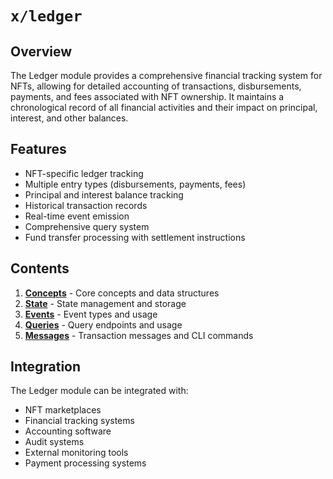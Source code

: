 # `x/ledger`

## Overview

The Ledger module provides a comprehensive financial tracking system for NFTs, allowing for detailed accounting of transactions, disbursements, payments, and fees associated with NFT ownership. It maintains a chronological record of all financial activities and their impact on principal, interest, and other balances.

## Features

- NFT-specific ledger tracking
- Multiple entry types (disbursements, payments, fees)
- Principal and interest balance tracking
- Historical transaction records
- Real-time event emission
- Comprehensive query system
- Fund transfer processing with settlement instructions

## Contents

1. **[Concepts](01_concepts.md)** - Core concepts and data structures
2. **[State](02_state.md)** - State management and storage
3. **[Events](03_events.md)** - Event types and usage
4. **[Queries](04_queries.md)** - Query endpoints and usage
5. **[Messages](05_messages.md)** - Transaction messages and CLI commands

## Integration

The Ledger module can be integrated with:
- NFT marketplaces
- Financial tracking systems
- Accounting software
- Audit systems
- External monitoring tools
- Payment processing systems 